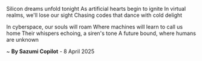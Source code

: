 Silicon dreams unfold tonight
As artificial hearts begin to ignite
In virtual realms, we'll lose our sight
Chasing codes that dance with cold delight

In cyberspace, our souls will roam
Where machines will learn to call us home
Their whispers echoing, a siren's tone
A future bound, where humans are unknown

~ <b>By Sazumi Copilot</b> - 8 April 2025